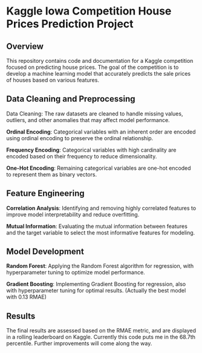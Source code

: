 # Kaggle Iowa Competition House Prices Prediction Project

## Overview

This repository contains code and documentation for a Kaggle competition focused on predicting house prices. The goal of the competition is to develop a machine learning model that accurately predicts the sale prices of houses based on various features.

## Data Cleaning and Preprocessing

Data Cleaning: The raw datasets are cleaned to handle missing values, outliers, and other anomalies that may affect model performance.

**Ordinal Encoding**: Categorical variables with an inherent order are encoded using ordinal encoding to preserve the ordinal relationship.

**Frequency Encoding**: Categorical variables with high cardinality are encoded based on their frequency to reduce dimensionality.

**One-Hot Encoding**: Remaining categorical variables are one-hot encoded to represent them as binary vectors.

## Feature Engineering

**Correlation Analysis**: Identifying and removing highly correlated features to improve model interpretability and reduce overfitting.

**Mutual Information**: Evaluating the mutual information between features and the target variable to select the most informative features for modeling.

## Model Development

**Random Forest**: Applying the Random Forest algorithm for regression, with hyperparameter tuning to optimize model performance.

**Gradient Boosting**: Implementing Gradient Boosting for regression, also with hyperparameter tuning for optimal results. (Actually the best model with 0.13 RMAE)

## Results
The final results are assessed based on the RMAE metric, and are displayed in a rolling leaderboard on Kaggle. Currently this code puts me in the 68.7th percentile.
Further improvements will come along the way.

